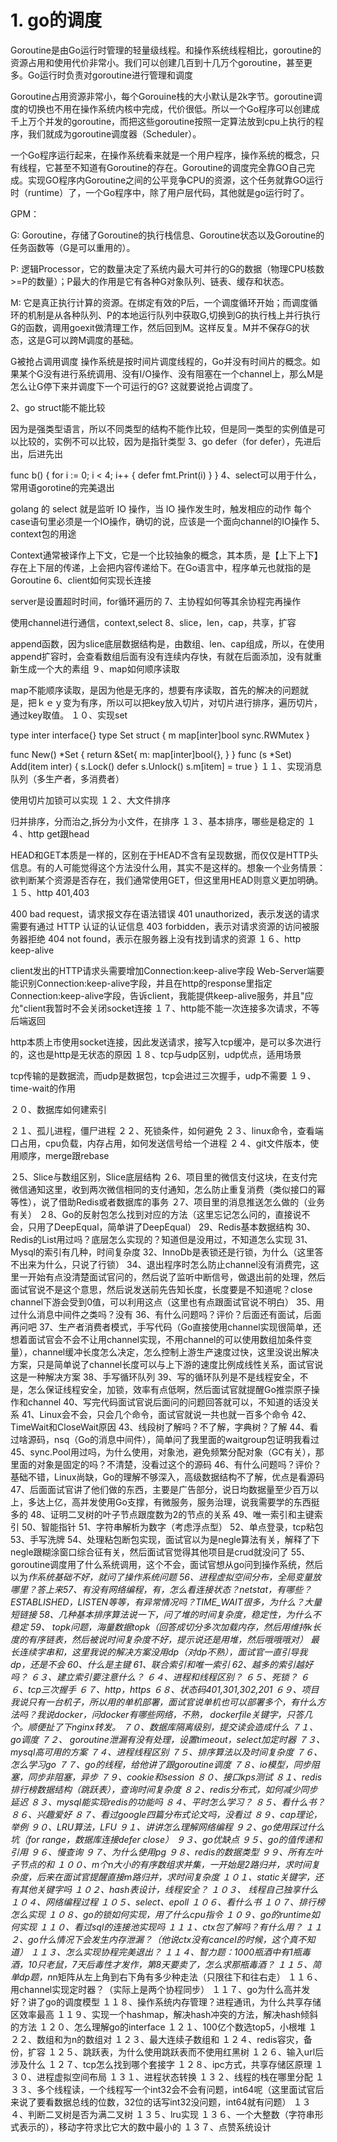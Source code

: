 # 1. go的调度

Goroutine是由Go运行时管理的轻量级线程。和操作系统线程相比，goroutine的资源占用和使用代价非常小。我们可以创建几百到十几万个goroutine，甚至更多。Go运行时负责对goroutine进行管理和调度

Goroutine占用资源非常小，每个Gorouine栈的大小默认是2k字节。goroutine调度的切换也不用在操作系统内核中完成，代价很低。所以一个Go程序可以创建成千上万个并发的goroutine，而把这些goroutine按照一定算法放到cpu上执行的程序，我们就成为goroutine调度器（Scheduler）。

一个Go程序运行起来，在操作系统看来就是一个用户程序，操作系统的概念，只有线程，它甚至不知道有Goroutine的存在。Goroutine的调度完全靠GO自己完成。实现GO程序内Goroutine之间的公平竞争CPU的资源，这个任务就靠GO运行时（runtime）了，一个Go程序中，除了用户层代码，其他就是go运行时了。

GPM：

G: Goroutine，存储了Goroutine的执行栈信息、Goroutine状态以及Goroutine的任务函数等（G是可以重用的）。

P: 逻辑Processor，它的数量决定了系统内最大可并行的G的数据（物理CPU核数>=P的数量）；P最大的作用是它有各种G对象队列、链表、缓存和状态。

M: 它是真正执行计算的资源。在绑定有效的P后，一个调度循环开始；而调度循环的机制是从各种队列、P的本地运行队列中获取G,切换到G的执行栈上并行执行G的函数，调用goexit做清理工作，然后回到M。这样反复。M并不保存G的状态，这是G可以跨M调度的基础。

G被抢占调用调度
操作系统是按时间片调度线程的，Go并没有时间片的概念。如果某个G没有进行系统调用、没有I/O操作、没有阻塞在一个channel上，那么M是怎么让G停下来并调度下一个可运行的G?
这就要说抢占调度了。







2、go struct能不能比较

因为是强类型语言，所以不同类型的结构不能作比较，但是同一类型的实例值是可以比较的，实例不可以比较，因为是指针类型
3、go defer（for defer），先进后出，后进先出

func b() {
    for i := 0; i < 4; i++ {
        defer fmt.Print(i)
    }
}
4、select可以用于什么，常用语gorotine的完美退出

golang 的 select 就是监听 IO 操作，当 IO 操作发生时，触发相应的动作
每个case语句里必须是一个IO操作，确切的说，应该是一个面向channel的IO操作
5、context包的用途

Context通常被译作上下文，它是一个比较抽象的概念，其本质，是【上下上下】存在上下层的传递，上会把内容传递给下。在Go语言中，程序单元也就指的是Goroutine
6、client如何实现长连接

server是设置超时时间，for循环遍历的
7、主协程如何等其余协程完再操作

使用channel进行通信，context,select
8、slice，len，cap，共享，扩容

append函数，因为slice底层数据结构是，由数组、len、cap组成，所以，在使用append扩容时，会查看数组后面有没有连续内存快，有就在后面添加，没有就重新生成一个大的素组
９、map如何顺序读取

map不能顺序读取，是因为他是无序的，想要有序读取，首先的解决的问题就是，把ｋｅｙ变为有序，所以可以把key放入切片，对切片进行排序，遍历切片，通过key取值。
１０、实现set

type inter interface{}
type Set struct {
    m map[inter]bool
    sync.RWMutex
}

func New() *Set {
    return &Set{
    m: map[inter]bool{},
    }
}
func (s *Set) Add(item inter) {
    s.Lock()
    defer s.Unlock()
    s.m[item] = true
}
１１、实现消息队列（多生产者，多消费者）

使用切片加锁可以实现
１２、大文件排序

归并排序，分而治之,拆分为小文件，在排序
１３、基本排序，哪些是稳定的
１４、http get跟head

HEAD和GET本质是一样的，区别在于HEAD不含有呈现数据，而仅仅是HTTP头信息。有的人可能觉得这个方法没什么用，其实不是这样的。想象一个业务情景：欲判断某个资源是否存在，我们通常使用GET，但这里用HEAD则意义更加明确。
１５、http 401,403

400 bad request，请求报文存在语法错误
401 unauthorized，表示发送的请求需要有通过 HTTP 认证的认证信息
403 forbidden，表示对请求资源的访问被服务器拒绝
404 not found，表示在服务器上没有找到请求的资源
１６、http keep-alive

client发出的HTTP请求头需要增加Connection:keep-alive字段
Web-Server端要能识别Connection:keep-alive字段，并且在http的response里指定Connection:keep-alive字段，告诉client，我能提供keep-alive服务，并且"应允"client我暂时不会关闭socket连接
１７、http能不能一次连接多次请求，不等后端返回

http本质上市使用socket连接，因此发送请求，接写入tcp缓冲，是可以多次进行的，这也是http是无状态的原因
１８、tcp与udp区别，udp优点，适用场景

tcp传输的是数据流，而udp是数据包，tcp会进过三次握手，udp不需要
１９、time-wait的作用

２０、数据库如何建索引

２１、孤儿进程，僵尸进程
２２、死锁条件，如何避免
２３、linux命令，查看端口占用，cpu负载，内存占用，如何发送信号给一个进程
２４、git文件版本，使用顺序，merge跟rebase

２5、Slice与数组区别，Slice底层结构
２6、项目里的微信支付这块，在支付完微信通知这里，收到两次微信相同的支付通知，怎么防止重复消费（类似接口的幂等性），说了借助Redis或者数据库的事务
２7、项目里的消息推送怎么做的（业务有关）
２8、Go的反射包怎么找到对应的方法（这里忘记怎么问的，直接说不会，只用了DeepEqual，简单讲了DeepEqual）
29、Redis基本数据结构
30、Redis的List用过吗？底层怎么实现的？知道但是没用过，不知道怎么实现
31、Mysql的索引有几种，时间复杂度
32、InnoDb是表锁还是行锁，为什么（这里答不出来为什么，只说了行锁）
34、退出程序时怎么防止channel没有消费完，这里一开始有点没清楚面试官问的，然后说了监听中断信号，做退出前的处理，然后面试官说不是这个意思，然后说发送前先告知长度，长度要是不知道呢？close channel下游会受到0值，可以利用这点（这里也有点跟面试官说不明白）
35、用过什么消息中间件之类吗？没有
36、有什么问题吗？评价？后面还有面试，后面再问吧
37、生产者消费者模式，手写代码（Go直接使用channel实现很简单，还想着面试官会不会不让用channel实现，不用channel的可以使用数组加条件变量），channel缓冲长度怎么决定，怎么控制上游生产速度过快，这里没说出解决方案，只是简单说了channel长度可以与上下游的速度比例成线性关系，面试官说这是一种解决方案
38、手写循环队列
39、写的循环队列是不是线程安全，不是，怎么保证线程安全，加锁，效率有点低啊，然后面试官就提醒Go推崇原子操作和channel
40、写完代码面试官说后面问的问题回答就可以，不知道的话没关系
41、Linux会不会，只会几个命令，面试官就说一共也就一百多个命令
42、TimeWait和CloseWait原因
43、线段树了解吗？不了解，字典树？了解
44、看过啥源码，nsq（Go的消息中间件），简单问了我里面的waitgroup包证明我看过
45、sync.Pool用过吗，为什么使用，对象池，避免频繁分配对象（GC有关），那里面的对象是固定的吗？不清楚，没看过这个的源码
46、有什么问题吗？评价？基础不错，Linux尚缺，Go的理解不够深入，高级数据结构不了解，优点是看源码
47、后面面试官讲了他们做的东西，主要是广告部分，说日均数据量至少百万以上，多达上亿，高并发使用Go支撑，有微服务，服务治理，说我需要学的东西挺多的
48、证明二叉树的叶子节点跟度数为2的节点的关系
49、唯一索引和主键索引
50、智能指针
51、字符串解析为数字（考虑浮点型）
52、单点登录，tcp粘包
53、手写洗牌
54、处理粘包断包实现，面试官以为是negle算法有关，解释了下negle跟糊涂窗口综合征有关，然后面试官觉得其他项目是crud就没问了
55、goroutine调度用了什么系统调用，这个不会，面试官想从go问到操作系统，然后以为*作系统基础不好，就问了操作系统问题
56、进程虚拟空间分布，全局变量放哪里？答上来57、有没有网络编程，有，怎么看连接状态？netstat，有哪些？ESTABLISHED，LISTEN等等，有异常情况吗？TIME_WAIT很多，为什么？大量短链接
58、几种基本排序算法说一下，问了堆的时间复杂度，稳定性，为什么不稳定
59、 topk问题，海量数据topk（回答成切分多次加载内存，然后用维持k长度的有序链表，然后被说时间复杂度不好，提示说还是用堆，然后哦哦哦对）
最长连续字串和，这里我说的解决方案没用dp（对dp不熟），面试官一直引导我dp，还是不会
60、什么是主键
61、联合索引和唯一索引
62、越多的索引越好吗？
６３、建立索引要注意什么？
６４、进程和线程区别？
６５、死锁？
６６、tcp三次握手
６７、http，https
６８、状态码401,301,302,201
６９、项目我说只有一台机子，所以用的单机部署，面试官说单机也可以部署多个，有什么方法吗？我说docker，问docker有哪些网络，不熟，
dockerfile关键字，只答几个。顺便扯了下nginx转发。
７０、数据库隔离级别，提交读会造成什么
７１、go调度
７２、 goroutine泄漏有没有处理，设置timeout，select加定时器
７３、mysql高可用的方案
７４、进程线程区别
７５、排序算法以及时间复杂度
７６、怎么学习go
７７、go的线程，给他讲了跟goroutine调度
７８、io模型，同步阻塞，同步非阻塞，异步
７９、cookie和session
８０、接口kps测试
８１、redis排行榜数据结构（跳跃表），查询时间复杂度
８２、redis分布式，如何减少同步延迟
８３、mysql能实现redis的功能吗
８４、平时怎么学习？
８５、看什么书？
８６、兴趣爱好
８７、看过google四篇分布式论文吗，没看过
８９、cap理论，举例
９０、LRU算法，LFU
９１、讲讲怎么理解网络编程
９２、go使用踩过什么坑（for range，数据库连接defer close）
９３、go优缺点
９５、go的值传递和引用
９６、慢查询
９７、为什么使用pg
９８、redis的数据类型
９９、所有左叶子节点的和
１００、m个n大小的有序数组求并集，一开始是2路归并，求时间复杂度，后来在面试官提醒直接m路归并，求时间复杂度
１０１、static关键字，还有其他关键字吗
１０２、hash表设计，线程安全？
１０３、 线程自己独享什么
１０４、网络编程过程
１０５、select、epoll
１０６、看什么书
１０７、排行榜怎么实现
１０８、go的锁如何实现，用了什么cpu指令
１０９、go的runtime如何实现
１１０、看过sql的连接池实现吗
１１１、ctx包了解吗？有什么用？
１１２、go什么情况下会发生内存泄漏？（他说ctx没有cancel的时候，这个真不知道）
１１３、怎么实现协程完美退出？
１１４、智力题：1000瓶酒中有1瓶毒酒，10只老鼠，7天后毒性才发作，第8天要卖了，怎么求那瓶毒酒？
１１５、简单dp题，n*n矩阵从左上角到右下角有多少种走法（只限往下和往右走）
１１６、用channel实现定时器？（实际上是两个协程同步）
１１７、go为什么高并发好？讲了go的调度模型
１１８、操作系统内存管理？进程通讯，为什么共享存储区效率最高
１１９、实现一个hashmap，解决hash冲突的方法，解决hash倾斜的方法
１２０、怎么理解go的interface
１２１、100亿个数选top5，小根堆
１２２、数组和为n的数组对
１２３、最大连续子数组和
１２４、redis容灾，备份，扩容
１２５、跳跃表，为什么使用跳跃表而不使用红黑树
１２６、输入url后涉及什么
１２７、tcp怎么找到哪个套接字
１２８、ipc方式，共享存储区原理
１３０、进程虚拟空间布局
１３１、进程状态转换
１３２、线程的栈在哪里分配
１３３、多个线程读，一个线程写一个int32会不会有问题，int64呢（这里面试官后来说了要看数据总线的位数，32位的话写int32没问题，int64就有问题）
１３４、判断二叉树是否为满二叉树
１３５、lru实现
１３６、一个大整数（字符串形式表示的），移动字符求比它大的数中最小的
１３７、点赞系统设计
